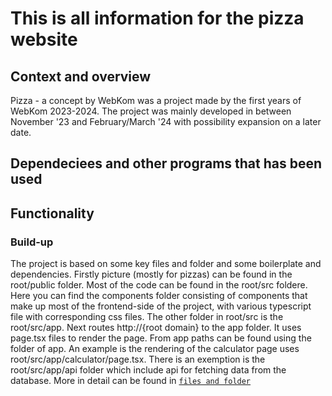 # This is all information for the pizza website
## Context and overview
Pizza - a concept by WebKom was a project made by the first years of WebKom 2023-2024. The project was mainly developed in between November '23 and February/March '24 with possibility expansion on a later date.

## Dependeciees and other programs that has been used
<!-- To be filled out -->

## Functionality 

### Build-up
The project is based on some key files and folder and some boilerplate and dependencies. Firstly picture (mostly for pizzas) can be found in the root/public folder. Most of the code can be found in the root/src foldere. Here you can find the components folder consisting of components that make up most of the frontend-side of the project, with various typescript file with corresponding css files. The other folder in root/src is the root/src/app. Next routes http://{root domain} to the app folder. It uses page.tsx files to render the page. From app paths can be found using the folder of app. An example is the rendering of the calculator page uses root/src/app/calculator/page.tsx. There is an exemption is the root/src/app/api folder which include api for fetching data from the database.
More in detail can be found in [`files and folder`](./Files&Folders.md)